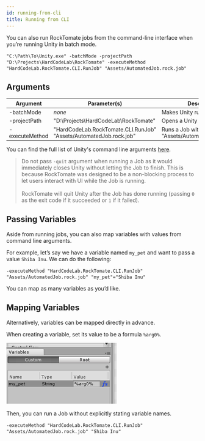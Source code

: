 ```yaml
---
id: running-from-cli
title: Running from CLI
---
```


You can also run RockTomate jobs from the command-line interface when you’re running Unity in batch mode.

```shell
"C:\Path\To\Unity.exe" -batchMode -projectPath "D:\Projects\HardCodeLab\RockTomate" -executeMethod "HardCodeLab.RockTomate.CLI.RunJob" "Assets/AutomatedJob.rock.job"
```

## Arguments

| Argument       | Parameter(s)                                                       | Description                                            |
| -------------- | ------------------------------------------------------------------ | ------------------------------------------------------ |
| -batchMode     | _none_                                                             | Makes Unity run in batch mode                          |
| -projectPath   | "D:\Projects\HardCodeLab\RockTomate"                               | Opens a Unity project                                  |
| -executeMethod | "HardCodeLab.RockTomate.CLI.RunJob" "Assets/AutomatedJob.rock.job" | Runs a Job with path of "Assets/AutomatedJob.rock.job" |

You can find the full list of Unity's command line arguments [here](https://docs.unity3d.com/Manual/CommandLineArguments.html).

> Do not pass `-quit` argument when running a Job as it would immediately closes Unity without letting the Job to finish. This is because RockTomate was designed to be a non-blocking process to let users interact with UI while the Job is running.<br><br>
> RockTomate will quit Unity after the Job has done running (passing `0` as the exit code if it succeeded or `1` if it failed).

## Passing Variables

Aside from running jobs, you can also map variables with values from command line arguments.

For example, let’s say we have a variable named `my_pet` and want to pass a value `Shiba Inu`. We can do the following:

```shell
-executeMethod "HardCodeLab.RockTomate.CLI.RunJob" "Assets/AutomatedJob.rock.job" "my_pet"="Shiba Inu"
```

You can map as many variables as you’d like.

## Mapping Variables

Alternatively, variables can be mapped directly in advance.

When creating a variable, set its value to be a formula `%arg0%`.

![](assets/advanced/creating-mappable-variable.png)

Then, you can run a Job without explicitly stating variable names.

```shell
-executeMethod "HardCodeLab.RockTomate.CLI.RunJob" "Assets/AutomatedJob.rock.job" "Shiba Inu"
```
